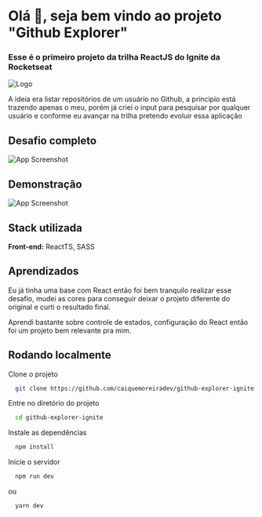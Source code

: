 
# Olá 👋, seja bem vindo ao projeto "Github Explorer"

### Esse é o primeiro projeto da trilha ReactJS do Ignite da Rocketseat

![Logo](https://repository-images.githubusercontent.com/344824358/0ff8ac80-8026-11eb-8ed1-e8b77764fbcd)

A ideia era listar repositórios de um usuário no Github, a príncipio está trazendo apenas o meu, porém já criei o input para pesquisar por qualquer usuário e conforme eu avançar na trilha pretendo evoluir essa aplicação
## Desafio completo

![App Screenshot](https://uploaddeimagens.com.br/imagens/gm98beg)


## Demonstração

![App Screenshot](https://s10.gifyu.com/images/Github-Explorer.gif)


## Stack utilizada

**Front-end:** ReactTS, SASS



## Aprendizados

Eu já tinha uma base com React então foi bem tranquilo realizar esse desafio, mudei as cores para conseguir deixar o projeto diferente do original e curti o resultado final.

Aprendi bastante sobre controle de estados, configuração do React então foi um projeto bem relevante pra mim.

## Rodando localmente

Clone o projeto

```bash
  git clone https://github.com/caiquemoreiradev/github-explorer-ignite.git
```

Entre no diretório do projeto

```bash
  cd github-explorer-ignite
```

Instale as dependências

```bash
  npm install
```

Inicie o servidor

```bash
  npm run dev
```

ou 

```bash
  yarn dev
```


